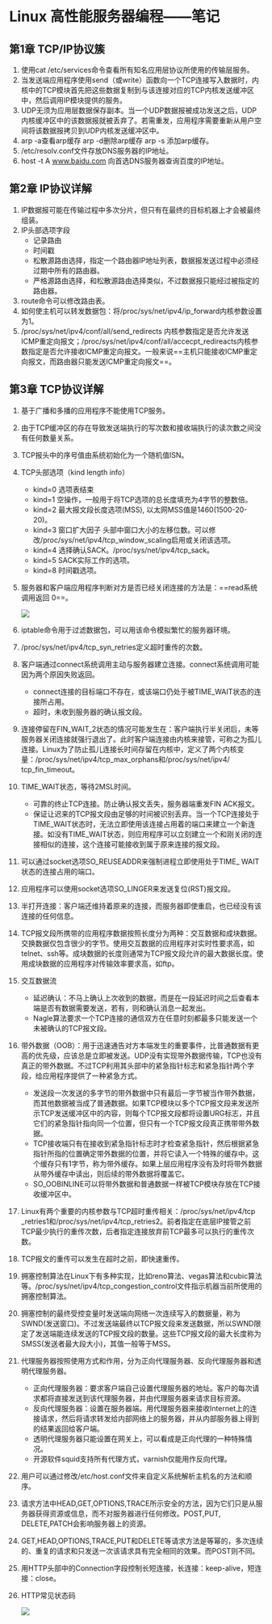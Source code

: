 # Linux 高性能服务器编程——笔记

## 第1章 TCP/IP协议簇

1. 使用cat /etc/services命令查看所有知名应用层协议所使用的传输层服务。
2. 当发送端应用程序使用send（或write）函数向一个TCP连接写入数据时，内核中的TCP模块首先把这些数据复制到与该连接对应的TCP内核发送缓冲区中，然后调用IP模块提供的服务。
3. UDP无须为应用层数据保存副本。当一个UDP数据报被成功发送之后，UDP内核缓冲区中的该数据报就被丢弃了。若需重发，应用程序需要重新从用户空间将该数据报拷贝到UDP内核发送缓冲区中。
4. arp -a查看arp缓存 arp -d删除arp缓存 arp -s 添加arp缓存。
5. /etc/resolv.conf文件存放DNS服务器的IP地址。
6. host -t A www.baidu.com 向首选DNS服务器查询百度的IP地址。

## 第2章 IP协议详解

1. IP数据报可能在传输过程中多次分片，但只有在最终的目标机器上才会被最终组装。
2. IP头部选项字段
   - 记录路由
   - 时间戳
   - 松散源路由选择，指定一个路由器IP地址列表，数据报发送过程中必须经过期中所有的路由器。
   - 严格源路由选择，和松散源路由选择类似，不过数据报只能经过被指定的路由器。
3. route命令可以修改路由表。
4. 如何使主机可以转发数据包：将/proc/sys/net/ipv4/ip_forward内核参数设置为1。
5.  /proc/sys/net/ipv4/conf/all/send_redirects 内核参数指定是否允许发送ICMP重定向报文；/proc/sys/net/ipv4/conf/all/accecpt_redireacts内核参数指定是否允许接收ICMP重定向报文。一般来说==主机只能接收ICMP重定向报文，而路由器只能发送ICMP重定向报文==。

## 第3章 TCP协议详解

1. 基于广播和多播的应用程序不能使用TCP服务。

2. 由于TCP缓冲区的存在导致发送端执行的写次数和接收端执行的读次数之间没有任何数量关系。

3. TCP报头中的序号值由系统初始化为一个随机值ISN。

4. TCP头部选项（kind length info）
   - kind=0 选项表结束
   - kind=1 空操作，一般用于将TCP选项的总长度填充为4字节的整数倍。
   - kind=2 最大报文段长度选项(MSS), 以太网MSS值是1460(1500-20-20)。
   - kind=3 窗口扩大因子 头部中窗口大小的左移位数。可以修改/proc/sys/net/ipv4/tcp_window_scaling启用或关闭该选项。
   - kind=4 选择确认SACK。/proc/sys/net/ipv4/tcp_sack。
   - kind=5 SACK实际工作的选项。
   - kind=8 时间戳选项。
   
5. 服务器和客户端应用程序判断对方是否已经关闭连接的方法是：==read系统调用返回 0==。

   ![](D:\SEU\经典书籍电子版\Linux高性能服务器编程.pdf\图1.jpg)

6. iptable命令用于过滤数据包，可以用该命令模拟繁忙的服务器环境。

7. /proc/sys/net/ipv4/tcp_syn_retries定义超时重传的次数。

8. 客户端通过connect系统调用主动与服务器建立连接。connect系统调用可能因为两个原因失败返回。

   - connect连接的目标端口不存在，或该端口仍处于被TIME_WAIT状态的连接所占用。
   - 超时，未收到服务器的确认报文段。

9. 连接停留在FIN_WAIT_2状态的情况可能发生在：客户端执行半关闭后，未等服务器关闭连接就强行退出了。此时客户端连接由内核来接管，可称之为孤儿连接。Linux为了防止孤儿连接长时间存留在内核中，定义了两个内核变量：/proc/sys/net/ipv4/tcp_max_orphans和/proc/sys/net/ipv4/ tcp_fin_timeout。

10. TIME_WAIT状态，等待2MSL时间。

    - 可靠的终止TCP连接。防止确认报文丢失，服务器端重发FIN ACK报文。
    - 保证让迟来的TCP报文段由足够的时间被识别丢弃。当一个TCP连接处于TIME_WAIT状态时，无法立即使用该连接占用着的端口来建立一个新连接。如没有TIME_WAIT状态，则应用程序可以立刻建立一个和刚关闭的连接相似的连接，这个连接可能接收到属于原来连接的报文段。

11. 可以通过socket选项SO_REUSEADDR来强制进程立即使用处于TIME_ WAIT状态的连接占用的端口。

12. 应用程序可以使用socket选项SO_LINGER来发送复位(RST)报文段。

13. 半打开连接：客户端还维持着原来的连接，而服务器即使重启，也已经没有该连接的任何信息。

14. TCP报文段所携带的应用程序数据按照长度分为两种：交互数据和成块数据。交换数据仅包含很少的字节。使用交互数据的应用程序对实时性要求高，如telnet、ssh等。成块数据的长度则通常为TCP报文段允许的最大数据长度。使用成块数据的应用程序对传输效率要求高，如ftp。

15. 交互数据流

    - 延迟确认：不马上确认上次收到的数据，而是在一段延迟时间之后查看本端是否有数据需要发送，若有，则和确认消息一起发出。
    - Nagle算法要求一个TCP连接的通信双方在任意时刻都最多只能发送一个未被确认的TCP报文段。

16. 带外数据（OOB）：用于迅速通告对方本端发生的重要事件，比普通数据有更高的优先级，应该总是立即被发送。UDP没有实现带外数据传输，TCP也没有真正的带外数据。不过TCP利用其头部中的紧急指针标志和紧急指针两个字段，给应用程序提供了一种紧急方式。

    - 发送段一次发送的多字节的带外数据中只有最后一字节被当作带外数据，而其他数据被当成了普通数据。如果TCP模块以多个TCP报文段来发送所示TCP发送缓冲区中的内容，则每个TCP报文段都将设置URG标志，并且它们的紧急指针指向同一个位置，但只有一个TCP报文段真正携带带外数据。
    - TCP接收端只有在接收到紧急指针标志时才检查紧急指针，然后根据紧急指针所指的位置确定带外数据的位置，并将它读入一个特殊的缓存中。这个缓存只有1字节，称为带外缓存。如果上层应用程序没有及时将带外数据从带外缓存中读出，则后续的带外数据将覆盖它。
    - SO_OOBINLINE可以将带外数据和普通数据一样被TCP模块存放在TCP接收缓冲区中。

17. Linux有两个重要的内核参数与TCP超时重传相关：/proc/sys/net/ipv4/tcp _retries1和/proc/sys/net/ipv4/tcp_retries2。前者指定在底层IP接管之前TCP最少执行的重传次数，后者指定连接放弃前TCP最多可以执行的重传次数。

18. TCP报文的重传可以发生在超时之前，即快速重传。

19. 拥塞控制算法在Linux下有多种实现，比如reno算法、vegas算法和cubic算法等。/proc/sys/net/ipv4/tcp_congestion_control文件指示机器当前所使用的拥塞控制算法。

20. 拥塞控制的最终受控变量时发送端向网络一次连续写入的数据量，称为SWND(发送窗口)。不过发送端最终以TCP报文段来发送数据，所以SWND限定了发送端能连续发送的TCP报文段的数量。这些TCP报文段的最大长度称为SMSS(发送者最大段大小)，其值一般等于MSS。

21. 代理服务器按照使用方式和作用，分为正向代理服务器、反向代理服务器和透明代理服务器。

    - 正向代理服务器：要求客户端自己设置代理服务器的地址。客户的每次请求都将直接发送到该代理服务器，并由代理服务器来请求目标资源。
    - 反向代理服务器：设置在服务器端。用代理服务器来接收Internet上的连接请求，然后将请求转发给内部网络上的服务器，并从内部服务器上得到的结果返回给客户端。
    - 透明代理服务器只能设置在网关上，可以看成是正向代理的一种特殊情况。
    - 开源软件squid支持所有代理方式，varnish仅能用作反向代理。
    
22. 用户可以通过修改/etc/host.conf文件来自定义系统解析主机名的方法和顺序。

23. 请求方法中HEAD,GET,OPTIONS,TRACE所示安全的方法，因为它们只是从服务器获得资源或信息，而不对服务器进行任何修改。POST,PUT, DELETE,PATCH会影响服务器上的资源。

24. GET,HEAD,OPTIONS,TRACE,PUT和DELETE等请求方法是等幂的，多次连续的、重复的请求和只发送一次该请求具有完全相同的效果。而POST则不同。

25. 用HTTP头部中的Connection字段控制长短连接，长连接：keep-alive，短连接：close。

26. HTTP常见状态码

    ![](D:\SEU\经典书籍电子版\Linux高性能服务器编程.pdf\图2.jpg)

